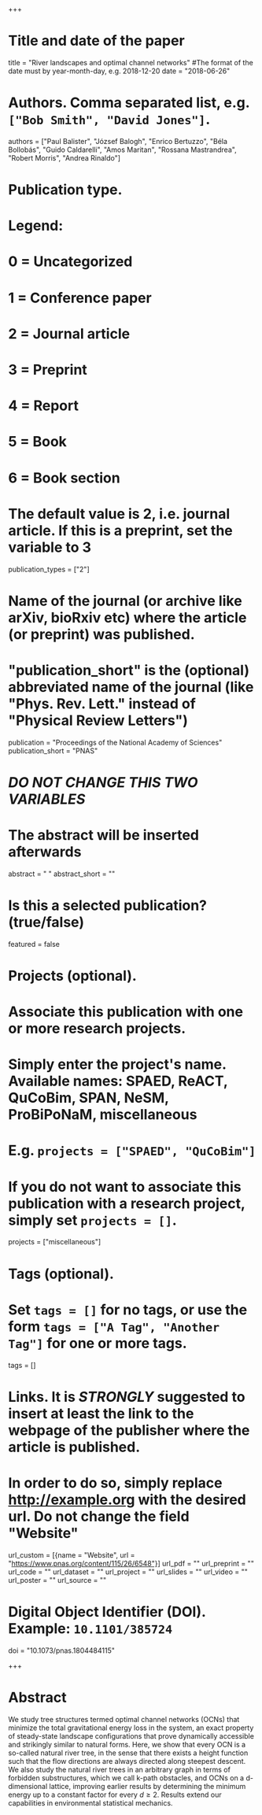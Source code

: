 +++
# Title and date of the paper
title = "River landscapes and optimal channel networks"
#The format of the date must by year-month-day, e.g. 2018-12-20
date = "2018-06-26"

# Authors. Comma separated list, e.g. `["Bob Smith", "David Jones"]`.
authors = ["Paul Balister", "József Balogh", "Enrico Bertuzzo", "Béla Bollobás", "Guido Caldarelli", "Amos Maritan", "Rossana Mastrandrea", "Robert Morris", "Andrea Rinaldo"]

# Publication type.
# Legend:
# 0 = Uncategorized
# 1 = Conference paper
# 2 = Journal article
# 3 = Preprint
# 4 = Report
# 5 = Book
# 6 = Book section
# The default value is 2, i.e. journal article. If this is a preprint, set the variable to 3
publication_types = ["2"]

# Name of the journal (or archive like arXiv, bioRxiv etc) where the article (or preprint) was published.
# "publication_short" is the (optional) abbreviated name of the journal (like "Phys. Rev. Lett." instead of "Physical Review Letters")
publication = "Proceedings of the National Academy of Sciences"
publication_short = "PNAS"

# ***DO NOT CHANGE THIS TWO VARIABLES***
# The abstract will be inserted afterwards
abstract = " "
abstract_short = ""

# Is this a selected publication? (true/false)
featured = false

# Projects (optional).
#   Associate this publication with one or more research projects.
#   Simply enter the project's name. Available names: SPAED, ReACT, QuCoBim, SPAN, NeSM, ProBiPoNaM, miscellaneous
#   E.g. `projects = ["SPAED", "QuCoBim"]`
#   If you do not want to associate this publication with a research project, simply set `projects = []`.
projects = ["miscellaneous"]


# Tags (optional).
#   Set `tags = []` for no tags, or use the form `tags = ["A Tag", "Another Tag"]` for one or more tags.
tags = []

# Links. It is ***STRONGLY*** suggested to insert at least the link to the webpage of the publisher where the article is published.
# In order to do so, simply replace http://example.org with the desired url. Do not change the field "Website"
url_custom = [{name = "Website", url = "https://www.pnas.org/content/115/26/6548"}]
url_pdf = ""
url_preprint = ""
url_code = ""
url_dataset = ""
url_project = ""
url_slides = ""
url_video = ""
url_poster = ""
url_source = ""


# Digital Object Identifier (DOI). Example: `10.1101/385724`
doi = "10.1073/pnas.1804484115"

+++

# Abstract
We study tree structures termed optimal channel networks (OCNs) that minimize the total gravitational energy loss in the system, an exact property of steady-state landscape configurations that prove dynamically accessible and strikingly similar to natural forms. Here, we show that every OCN is a so-called natural river tree, in the sense that there exists a height function such that the flow directions are always directed along steepest descent. We also study the natural river trees in an arbitrary graph in terms of forbidden substructures, which we call k-path obstacles, and OCNs on a d-dimensional lattice, improving earlier results by determining the minimum energy up to a constant factor for every $d \geq 2$. Results extend our capabilities in environmental statistical mechanics.

